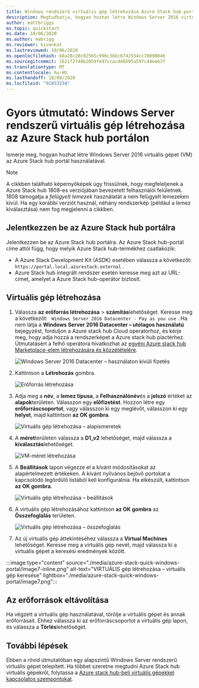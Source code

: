 ```yaml
---
title: Windows rendszerű virtuális gép létrehozása Azure Stack hub-portálon
description: Megtudhatja, hogyan hozhat létre Windows Server 2016 virtuális gépet (VM) az Azure Stack hub Portal használatával.
author: mattbriggs
ms.topic: quickstart
ms.date: 10/06/2020
ms.author: mabrigg
ms.reviewer: kivenkat
ms.lastreviewed: 10/06/2020
ms.openlocfilehash: 68a28c28c02565c996c3bbc6742554cc78090846
ms.sourcegitcommit: 1621f2748b2059fd47ccacd48595a597c44ee63f
ms.translationtype: MT
ms.contentlocale: hu-HU
ms.lasthandoff: 10/08/2020
ms.locfileid: "91853234"
---
```

# <a name="quickstart-create-a-windows-server-vm-with-the-azure-stack-hub-portal"></a>Gyors útmutató: Windows Server rendszerű virtuális gép létrehozása az Azure Stack hub portálon

Ismerje meg, hogyan hozhat létre Windows Server 2016 virtuális gépet (VM) az Azure Stack hub portál használatával.

> [!NOTE]  
> A cikkben található képernyőképek úgy frissülnek, hogy megfeleljenek a Azure Stack hub 1808-es verziójában bevezetett felhasználói felületnek. 1808 támogatja a *felügyelt lemezek* használatát a nem felügyelt lemezeken kívül. Ha egy korábbi verziót használ, néhány rendszerkép (például a lemez kiválasztása) nem fog megjelenni a cikkben.  


## <a name="sign-in-to-the-azure-stack-hub-portal"></a>Jelentkezzen be az Azure Stack hub portálra

Jelentkezzen be az Azure Stack hub portálra. Az Azure Stack hub-portál címe attól függ, hogy melyik Azure Stack hub-termékhez csatlakozik:

* A Azure Stack Development Kit (ASDK) esetében válassza a következőt: `https://portal.local.azurestack.external` .
* Azure Stack hub integrált rendszer esetén keresse meg azt az URL-címet, amelyet a Azure Stack hub-operátor biztosít.

## <a name="create-a-vm"></a>Virtuális gép létrehozása

1. Válassza **az erőforrás létrehozása**  >  **számítás**lehetőséget. Keresse meg a következőt: ` Windows Server 2016 Datacenter - Pay as you use` .
    Ha nem látja a **Windows Server 2016 Datacenter – utólagos használatú** bejegyzést, forduljon a Azure stack hub Cloud operatorhoz, és kérje meg, hogy adja hozzá a rendszerképet a Azure stack hub piactérhez. Útmutatásért a felhő operátora hivatkozhat az [egyéni Azure stack hub Marketplace-elem létrehozására és közzétételére](../operator/azure-stack-create-and-publish-marketplace-item.md).

    ![Windows Server 2016 Datacenter – használaton kívüli fizetés](./media/azure-stack-quick-windows-portal/image1.png)

1. Kattintson a **Létrehozás** gombra.

    ![Erőforrás létrehozása](./media/azure-stack-quick-windows-portal/image2.png)

1. Adja meg a **név**, a **lemez típusa**, a **Felhasználónév**és a **jelszó** értéket az **alapok**területen. Válasszon egy **előfizetést**. Hozzon létre egy **erőforráscsoportot**, vagy válasszon ki egy meglévőt, válasszon ki egy **helyet**, majd kattintson **az OK gombra**.

    ![Virtuális gép létrehozása – alapismeretek](./media/azure-stack-quick-windows-portal/image3.png)

1. A **méret**területen válassza a **D1_v2** lehetőséget, majd válassza a **kiválasztás**lehetőséget.

    ![VM-méret létrehozása](./media/azure-stack-quick-windows-portal/image4.png)

1. A **Beállítások** lapon végezze el a kívánt módosításokat az alapértelmezett értékeken. A kívánt nyilvános bejövő portokat a kapcsolódó legördülő listából kell konfigurálnia. Ha elkészült, kattintson **az OK gombra**.

    ![Virtuális gép létrehozása – beállítások](./media/azure-stack-quick-windows-portal/image5.png)

1. A virtuális gép létrehozásához kattintson **az OK gombra** az **Összefoglalás** területen.

    ![Virtuális gép létrehozása – összefoglalás](./media/azure-stack-quick-windows-portal/image6.png)

1. Az új virtuális gép áttekintéséhez válassza a **Virtual Machines** lehetőséget. Keresse meg a virtuális gép nevét, majd válassza ki a virtuális gépet a keresési eredmények között.

:::image type="content" source="./media/azure-stack-quick-windows-portal/image7-inline.png" alt-text="VIRTUÁLIS gép létrehozása – virtuális gép keresése" lightbox="./media/azure-stack-quick-windows-portal/image7.png":::

## <a name="clean-up-resources"></a>Az erőforrások eltávolítása

Ha végzett a virtuális gép használatával, törölje a virtuális gépet és annak erőforrásait. Ehhez válassza ki az erőforráscsoportot a virtuális gép lapon, és válassza a **Törlés**lehetőséget.

## <a name="next-steps"></a>További lépések

Ebben a rövid útmutatóban egy alapszintű Windows Server rendszerű virtuális gépet telepített. Ha többet szeretne megtudni Azure Stack hub virtuális gépekről, folytassa a [Azure stack hub-beli virtuális gépekkel kapcsolatos szempontokat](azure-stack-vm-considerations.md).
